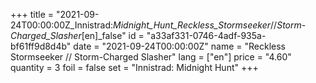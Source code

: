 +++
title = "2021-09-24T00:00:00Z_Innistrad:_Midnight_Hunt_Reckless_Stormseeker_//_Storm-Charged_Slasher_[en]_false"
id = "a33af331-0746-4adf-935a-bf61ff9d8d4b"
date = "2021-09-24T00:00:00Z"
name = "Reckless Stormseeker // Storm-Charged Slasher"
lang = ["en"]
price = "4.60"
quantity = 3
foil = false
set = "Innistrad: Midnight Hunt"
+++
